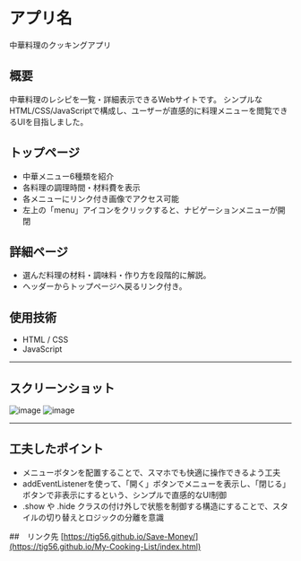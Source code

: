 # アプリ名
中華料理のクッキングアプリ

## 概要
中華料理のレシピを一覧・詳細表示できるWebサイトです。
シンプルなHTML/CSS/JavaScriptで構成し、ユーザーが直感的に料理メニューを閲覧できるUIを目指しました。

## トップページ
- 中華メニュー6種類を紹介
- 各料理の調理時間・材料費を表示
- 各メニューにリンク付き画像でアクセス可能
-  左上の「menu」アイコンをクリックすると、ナビゲーションメニューが開閉

## 詳細ページ
- 選んだ料理の材料・調味料・作り方を段階的に解説。
- ヘッダーからトップページへ戻るリンク付き。

## 使用技術
- HTML / CSS
- JavaScript


---

## スクリーンショット
![image](https://github.com/user-attachments/assets/718afc84-32c5-4023-843f-1209f965ce59)
![image](https://github.com/user-attachments/assets/a47fa911-7afa-4a56-adf5-466e3fa62039)

---

## 工夫したポイント
- メニューボタンを配置することで、スマホでも快適に操作できるよう工夫
- addEventListenerを使って、「開く」ボタンでメニューを表示し、「閉じる」ボタンで非表示にするという、シンプルで直感的なUI制御
- .show や .hide クラスの付け外しで状態を制御する構造にすることで、スタイルの切り替えとロジックの分離を意識

##　リンク先
[https://tig56.github.io/Save-Money/](https://tig56.github.io/My-Cooking-List/index.html)
